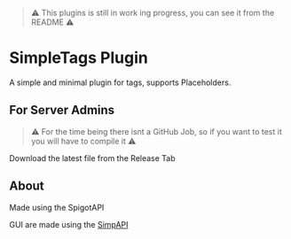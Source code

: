 > ⚠️ This plugins is still in work ing progress, you can see it from the README ⚠️

# SimpleTags Plugin

A simple and minimal plugin for tags, supports Placeholders.

## For Server Admins

> ⚠️ For the time being there isnt a GitHub Job, so if you want to test it you will have to compile it ⚠️

Download the latest file from the Release Tab

## About

Made using the SpigotAPI

GUI are made using the [SimpAPI](https://github.com/SamJakob/SpiGUI/tree/master)

